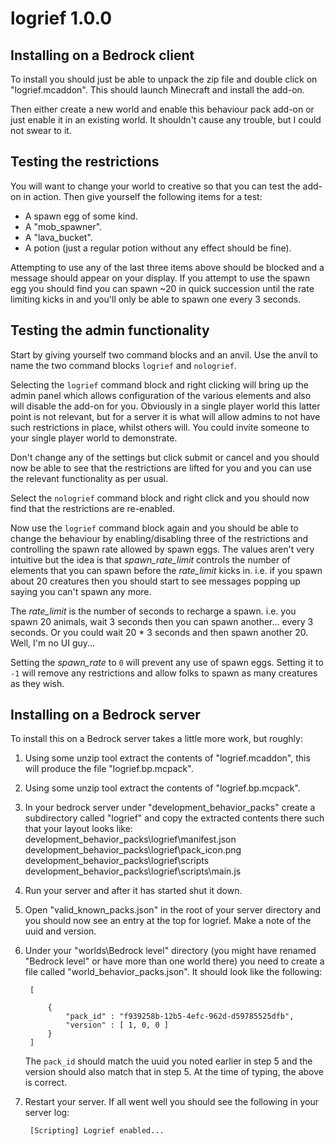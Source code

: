 # logrief 1.0.0

## Installing on a Bedrock client

To install you should just be able to unpack the zip file and double click on "logrief.mcaddon". This should launch Minecraft and install the add-on.

Then either create a new world and enable this behaviour pack add-on or just enable it in an existing world. It shouldn't cause any trouble, but I could not swear to it.

## Testing the restrictions

You will want to change your world to creative so that you can test the add-on in action. Then give yourself the following items for a test:

* A spawn egg of some kind.
* A "mob_spawner".
* A "lava_bucket".
* A potion (just a regular potion without any effect should be fine).

Attempting to use any of the last three items above should be blocked and a message should appear on your display. If you attempt to use the spawn egg you should find you can spawn ~20 in quick succession until the rate limiting kicks in and you'll only be able to spawn one every 3 seconds.

## Testing the admin functionality

Start by giving yourself two command blocks and an anvil. Use the anvil to name the two command blocks `logrief` and `nologrief`.

Selecting the `logrief` command block and right clicking will bring up the admin panel which allows configuration of the various elements and also will disable the add-on for you. Obviously in a single player world this latter point is not relevant, but for a server it is what will allow admins to not have such restrictions in place, whilst others will. You could invite someone to your single player world to demonstrate.

Don't change any of the settings but click submit or cancel and you should now be able to see that the restrictions are lifted for you and you can use the relevant functionality as per usual.

Select the `nologrief` command block and right click and you should now find that the restrictions are re-enabled.

Now use the `logrief` command block again and you should be able to change the behaviour by enabling/disabling three of the restrictions and controlling the spawn rate allowed by spawn eggs. The values aren't very intuitive but the idea is that *spawn_rate_limit* controls the number of elements that you can spawn before the *rate_limit* kicks in. i.e. if you spawn about 20 creatures then you should start to see messages popping up saying you can't spawn any more.

The *rate_limit* is the number of seconds to recharge a spawn. i.e. you spawn 20 animals, wait 3 seconds then you can spawn another... every 3 seconds. Or you could wait 20 * 3 seconds and then spawn another 20. Well, I'm no UI guy...

Setting the *spawn_rate* to `0` will prevent any use of spawn eggs. Setting it to `-1` will remove any restrictions and allow folks to spawn as many creatures as they wish.

## Installing on a Bedrock server

To install this on a Bedrock server takes a little more work, but roughly:

1) Using some unzip tool extract the contents of "logrief.mcaddon", this will produce the file "logrief.bp.mcpack".
2) Using some unzip tool extract the contents of "logrief.bp.mcpack".
3) In your bedrock server under "development_behavior_packs" create a subdirectory called "logrief" and copy the extracted contents there such that your layout looks like:
    development_behavior_packs\logrief\manifest.json
    development_behavior_packs\logrief\pack_icon.png
    development_behavior_packs\logrief\scripts
    development_behavior_packs\logrief\scripts\main.js
4) Run your server and after it has started shut it down.
5) Open "valid_known_packs.json" in the root of your server directory and you should now see an entry at the top for logrief. Make a note of the uuid and version.
6) Under your "worlds\Bedrock level" directory (you might have renamed "Bedrock level" or have more than one world there) you need to create a file called "world_behavior_packs.json". It should look like the following:

        [
            
            {
                "pack_id" : "f939258b-12b5-4efc-962d-d59785525dfb",
                "version" : [ 1, 0, 0 ]
            }
        ]

    The `pack_id` should match the uuid you noted earlier in step 5 and the version should also match that in step 5. At the time of typing, the above is correct.

7) Restart your server. If all went well you should see the following in your server log:

        [Scripting] Logrief enabled...
